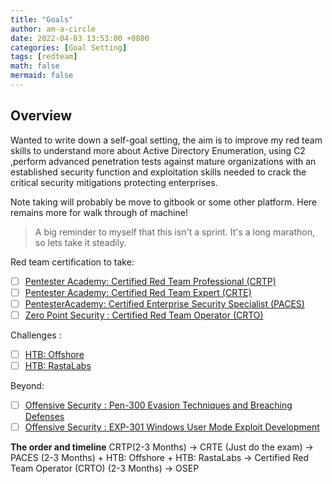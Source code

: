 ```yaml
---
title: "Goals"
author: am-a-circle
date: 2022-04-03 13:53:00 +0800
categories: [Goal Setting]
tags: [redteam]
math: false
mermaid: false
---
```


## Overview

Wanted to write down a self-goal setting, the aim is to improve my red team skills to understand more about Active Directory Enumeration, using C2 ,perform advanced penetration tests against mature organizations with an established security function  and exploitation skills needed to crack the critical security mitigations protecting enterprises.

Note taking will probably be move to gitbook or some other platform. Here remains more for walk through of machine!

> A big reminder to myself that this isn't a sprint. It's a long
> marathon, so lets take it steadily.

Red team certification to take: 
 - [ ] [Pentester Academy: Certified Red Team Professional (CRTP)](https://www.pentesteracademy.com/activedirectorylab)
 - [ ] [Pentester Academy: Certified Red Team Expert (CRTE)](https://www.pentesteracademy.com/redteamlab)
 - [ ] [PentesterAcademy: Certified Enterprise Security Specialist (PACES)](https://www.pentesteracademy.com/gcb)
 - [ ] [Zero Point Security : Certified Red Team Operator (CRTO)](https://courses.zeropointsecurity.co.uk/courses/red-team-ops)

Challenges :
 - [ ] [HTB: Offshore](https://app.hackthebox.com/prolabs/overview/offshore)
 - [ ] [HTB: RastaLabs](https://app.hackthebox.com/prolabs/overview/rastalabs)

Beyond:
 - [ ] [Offensive Security : Pen-300 Evasion Techniques and Breaching Defenses](https://www.offensive-security.com/pen300-osep/)
 - [ ] [Offensive Security : EXP-301 Windows User Mode Exploit Development](https://www.offensive-security.com/exp301-osed/)

**The order and timeline**
CRTP(2-3 Months) -> CRTE (Just do the exam) 
-> PACES (2-3 Months)  + HTB: Offshore + HTB: RastaLabs
-> Certified Red Team Operator (CRTO) (2-3 Months) 
-> OSEP 
